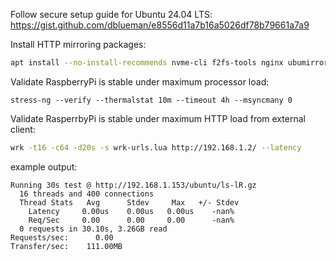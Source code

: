 Follow secure setup guide for Ubuntu 24.04 LTS:
https://gist.github.com/dblueman/e8556d11a7b16a5026df78b79661a7a9

Install HTTP mirroring packages:
```bash
apt install --no-install-recommends nvme-cli f2fs-tools nginx ubumirror rpi-imager stress-ng linux-tools-raspi ubumirror
```

Validate RaspberryPi is stable under maximum processor load:
```base
stress-ng --verify --thermalstat 10m --timeout 4h --msyncmany 0
```

Validate RasperrbyPi is stable under maximum HTTP load from external client:
```bash
wrk -t16 -c64 -d20s -s wrk-urls.lua http://192.168.1.2/ --latency
```
example output:
```
Running 30s test @ http://192.168.1.153/ubuntu/ls-lR.gz
  16 threads and 400 connections
  Thread Stats   Avg      Stdev     Max   +/- Stdev
    Latency     0.00us    0.00us   0.00us    -nan%
    Req/Sec     0.00      0.00     0.00      -nan%
  0 requests in 30.10s, 3.26GB read
Requests/sec:      0.00
Transfer/sec:    111.00MB
```
